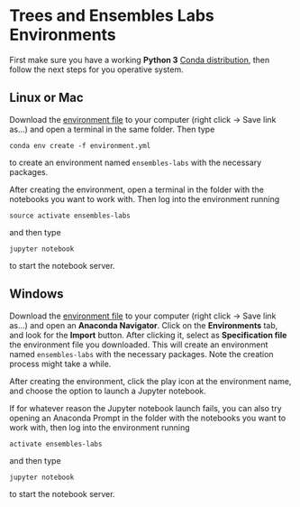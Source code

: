 # Trees and Ensembles Labs Environments

First make sure you have a working **Python 3** [Conda distribution](https://anaconda.org/anaconda/python), then follow the next steps for you operative system.

## Linux or Mac

Download the [environment file](https://raw.githubusercontent.com/albarji/teaching-environments/master/ensembles/environment.yml) to your computer (right click -> Save link as...) and open a terminal in the same folder. Then type

    conda env create -f environment.yml

to create an environment named `ensembles-labs` with the necessary packages.

After creating the environment, open a terminal in the folder with the notebooks you want to work with. Then log into the environment running

    source activate ensembles-labs

and then type

    jupyter notebook

to start the notebook server.

## Windows

Download the [environment file](https://raw.githubusercontent.com/albarji/teaching-environments/master/ensembles/environment.yml) to your computer (right click -> Save link as...) and open an **Anaconda Navigator**. Click on the **Environments** tab, and look for the **Import** button. After clicking it, select as **Specification file** the environment file you downloaded. This will create an environment named `ensembles-labs` with the necessary packages. Note the creation process might take a while.

After creating the environment, click the play icon at the environment name, and choose the option to launch a Jupyter notebook.

If for whatever reason the Jupyter notebook launch fails, you can also try opening an Anaconda Prompt in the folder with the notebooks you want to work with, then log into the environment running

    activate ensembles-labs

and then type

    jupyter notebook

to start the notebook server.
